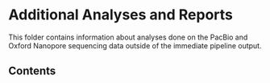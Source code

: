 # Additional Analyses and Reports

This folder contains information about analyses done on the PacBio and Oxford Nanopore sequencing data outside of the immediate pipeline output.

## Contents
